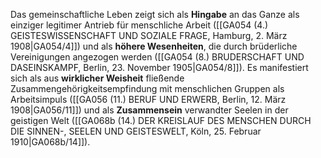 
Das gemeinschaftliche Leben zeigt sich als **Hingabe** an das Ganze als einziger legitimer Antrieb für menschliche Arbeit ([[GA054 (4.) GEISTESWISSENSCHAFT UND SOZIALE FRAGE, Hamburg, 2. März 1908|GA054/4]]) und als **höhere Wesenheiten**, die durch brüderliche Vereinigungen angezogen werden ([[GA054 (8.) BRUDERSCHAFT UND DASEINSKAMPF, Berlin, 23. November 1905|GA054/8]]). Es manifestiert sich als aus **wirklicher Weisheit** fließende Zusammengehörigkeitsempfindung mit menschlichen Gruppen als Arbeitsimpuls ([[GA056 (11.) BERUF UND ERWERB, Berlin, 12. März 1908|GA056/11]]) und als **Zusammensein** verwandter Seelen in der geistigen Welt ([[GA068b (14.) DER KREISLAUF DES MENSCHEN DURCH DIE SINNEN-, SEELEN UND GEISTESWELT, Köln, 25. Februar 1910|GA068b/14]]).
